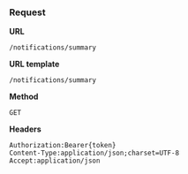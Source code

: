 ### Request

**URL**

`/notifications/summary`

**URL template**

`/notifications/summary`

**Method**

`GET`

**Headers**

`Authorization:Bearer{token}`  
`Content-Type:application/json;charset=UTF-8`  
`Accept:application/json`  
